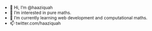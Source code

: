 - 👋 Hi, I’m @haaziquah
- 👀 I’m interested in pure maths.   
- 🌱 I’m currently learning web development and computational maths. 
- 📫 twitter.com/haaziquah

